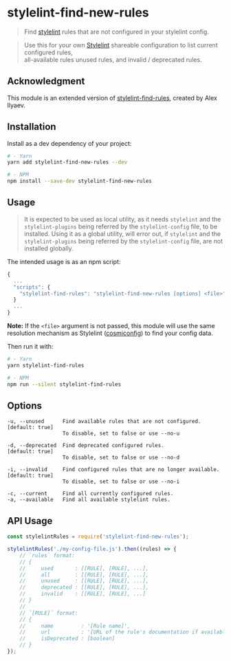 # stylelint-find-new-rules

> Find [stylelint](https://github.com/stylelint/stylelint) rules that are not configured in your stylelint config.  

> Use this for your own [Stylelint](https://github.com/stylelint/stylelint) 
> shareable configuration to list current configured rules,  
> all-available rules unused rules, and invalid / deprecated rules.

## Acknowledgment

This module is an extended version of [stylelint-find-rules](https://github.com/alexilyaev/stylelint-find-rules), created by Alex Ilyaev.

## Installation

Install as a dev dependency of your project:

```bash
# - Yarn
yarn add stylelint-find-new-rules --dev

# - NPM
npm install --save-dev stylelint-find-new-rules
```

## Usage

> It is expected to be used as local utility, as it needs `stylelint` and the `stylelint-plugins` being referred 
> by the `stylelint-config` file, to be installed. Using it as a global utility, will error out, if `stylelint` 
> and the `stylelint-plugins` being referred by the `stylelint-config` file, are not installed globally.

The intended usage is as an npm script:

```js
{
  ...
  "scripts": {
    "stylelint-find-rules": "stylelint-find-new-rules [options] <file>"
  }
  ...
}
```

__Note:__ If the `<file>` argument is not passed, this module will use the same resolution mechanism 
as Stylelint ([cosmiconfig](https://github.com/davidtheclark/cosmiconfig)) to find your config data.

Then run it with:

```bash
# - Yarn
yarn stylelint-find-rules

# - NPM
npm run --silent stylelint-find-rules
```

## Options

```
-u, --unused      Find available rules that are not configured.         [default: true]
                  To disable, set to false or use --no-u
                  
-d, --deprecated  Find deprecated configured rules.                     [default: true]
                  To disable, set to false or use --no-d
                  
-i, --invalid     Find configured rules that are no longer available.   [default: true]
                  To disable, set to false or use --no-i
                  
-c, --current     Find all currently configured rules.
-a, --available   Find all available stylelint rules.
```

## API Usage

```js
const stylelintRules = require('stylelint-find-new-rules');

stylelintRules('./my-config-file.js').then((rules) => {
    // `rules` format:
    // {
    //     used       : [[RULE], [RULE], ...],
    //     all        : [[RULE], [RULE], ...],
    //     unused     : [[RULE], [RULE], ...],
    //     deprecated : [[RULE], [RULE], ...],
    //     invalid    : [[RULE], [RULE], ...]
    // }
    // 
    // `[RULE]` format:
    // {
    //     name         : '[Rule name]',
    //     url          : '[URL of the rule's documentation if available or `null`]',
    //     isDeprecated : [boolean]
    // }
});
```
